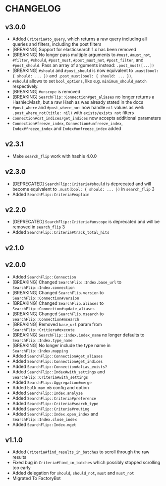 
# CHANGELOG

## v3.0.0

* Added `Criteria#to_query`, which returns a raw query including all queries
  and filters, including the post filters
* [BREAKING] Support for elasticsearch 1.x has been removed
* [BREAKING] No longer pass multiple arguments to `#must`, `#must_not`,
  `#filter`, `#should`, `#post_must`, `#post_must_not`, `#post_filter`, and
  `#post_should`. Pass an array of arguments instead: `.post_must([...])`
* [BREAKING] `#should` and `#post_should` is now equivalent to
  `.must(bool: { should: ... })` and `.post_must(bool: { should: ... })`,
* `#should` allows to set `bool_options`, like e.g. `minimum_should_match`
  respectively.
* [BREAKING] `#unscope` is removed
* [BREAKING] `SearchFlip::Connection#get_aliases` no longer returns a
  Hashie::Mash, but a raw Hash as was already stated in the docs
* `#post_where` and  `#post_where_not` now handle `nil` values as well:
  `.post_where_not(title: nil)` with `exists/exists not` filters
* `Connection#cat_indices/get_indices` now accepts additional parameters
* `Connection#freeze_index`, `Connection#unfreeze_index`, `Index#freeze_index`
   and `Index#unfreeze_index` added

## v2.3.1

* Make `search_flip` work with hashie 4.0.0

## v2.3.0

* [DEPRECATED] `SearchFlip::Criteria#should` is deprecated and will become
  equivalent to `.must(bool: { should: ... })` in `search_flip` 3
* Added `SearchFlip::Criteria#explain`

## v2.2.0

* [DEPRECATED] `SearchFlip::Criteria#unscope` is deprecated and will be removed
  in `search_flip` 3
* Added `SearchFlip::Criteria#track_total_hits`

## v2.1.0

## v2.0.0

* Added `SearchFlip::Connection`
* [BREAKING] Changed `SearchFlip::Index.base_url` to `SearchFlip::Index.connection`
* [BREAKING] Changed `SearchFlip.version` to `SearchFlip::Connection#version`
* [BREAKING] Changed `SearchFlip.aliases` to `SearchFlip::Connection#update_aliases`
* [BREAKING] Changed `SearchFlip.msearch` to `SearchFlip::Connection#msearch`
* [BREAKING] Removed `base_url` param from `SearchFlip::Critiera#execute`
* [BREAKING] `SearchFlip::Index.index_name` no longer defaults to `SearchFlip::Index.type_name`
* [BREAKING] No longer include the type name in `SearchFlip::Index.mapping`
* Added `SearchFlip::Connection#get_aliases`
* Added `SearchFlip::Connection#get_indices`
* Added `SearchFlip::Connection#alias_exists?`
* Added `SearchFlip::Index#with_settings` and `SearchFlip::Criteria#with_settings`
* Added `SearchFlip::Aggregation#merge`
* Added `bulk_max_mb` config and option
* Added `SearchFlip::Index.analyze`
* Added `SearchFlip::Criteria#preference`
* Added `SearchFlip::Criteria#search_type`
* Added `SearchFlip::Criteria#routing`
* Added `SearchFlip::Index.open_index` and `SearchFlip::Index.close_index`
* Added `SearchFlip::Index.mget`

## v1.1.0

* Added `Criteria#find_results_in_batches` to scroll through the raw results
* Fixed bug in `Criteria#find_in_batches` which possibly stopped scrolling too early
* Added delegation for `should`, `should_not`, `must` and `must_not`
* Migrated To FactoryBot

